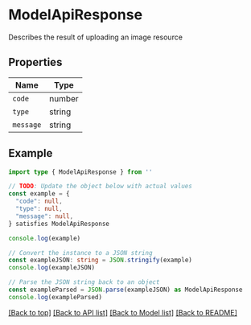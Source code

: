 
# ModelApiResponse

Describes the result of uploading an image resource

## Properties

Name | Type
------------ | -------------
`code` | number
`type` | string
`message` | string

## Example

```typescript
import type { ModelApiResponse } from ''

// TODO: Update the object below with actual values
const example = {
  "code": null,
  "type": null,
  "message": null,
} satisfies ModelApiResponse

console.log(example)

// Convert the instance to a JSON string
const exampleJSON: string = JSON.stringify(example)
console.log(exampleJSON)

// Parse the JSON string back to an object
const exampleParsed = JSON.parse(exampleJSON) as ModelApiResponse
console.log(exampleParsed)
```

[[Back to top]](#) [[Back to API list]](../README.md#api-endpoints) [[Back to Model list]](../README.md#models) [[Back to README]](../README.md)


